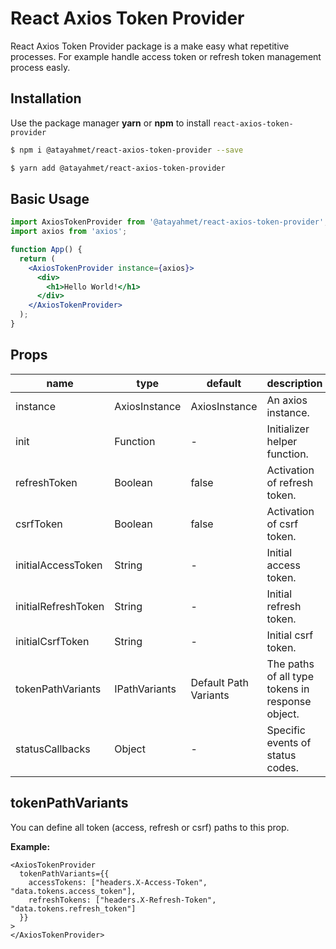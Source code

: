 # React Axios Token Provider

React Axios Token Provider package is a make easy what repetitive processes. For example handle access token or refresh token management process easly.

## Installation

Use the package manager **yarn** or **npm** to install `react-axios-token-provider`

```sh
$ npm i @atayahmet/react-axios-token-provider --save
```

```sh
$ yarn add @atayahmet/react-axios-token-provider
```


## Basic Usage

```jsx
import AxiosTokenProvider from '@atayahmet/react-axios-token-provider';
import axios from 'axios';

function App() {
  return (
    <AxiosTokenProvider instance={axios}>
      <div>
        <h1>Hello World!</h1>
      </div>
    </AxiosTokenProvider>
  );
}
```

## Props

| name               | type          | default               | description                     |
|--------------------|---------------|-----------------------|---------------------------------|
| instance           | AxiosInstance | AxiosInstance         | An axios instance.              |
| init               | Function      | -                     | Initializer helper function.    |
| refreshToken       | Boolean       | false                 | Activation of refresh token.    |
| csrfToken          | Boolean       | false                 | Activation of csrf token.       |
| initialAccessToken | String        | -                     | Initial access token.           |
| initialRefreshToken| String        | -                     | Initial refresh token.          |
| initialCsrfToken   | String        | -                     | Initial csrf token.             |
| tokenPathVariants  | IPathVariants | Default Path Variants | The paths of all type tokens in response object.|
| statusCallbacks    | Object        | -                     |Specific events of status codes. |

## tokenPathVariants

You can define all token (access, refresh or csrf) paths to this prop.

**Example:**

```tsx
<AxiosTokenProvider
  tokenPathVariants={{
    accessTokens: ["headers.X-Access-Token", "data.tokens.access_token"],
    refreshTokens: ["headers.X-Refresh-Token", "data.tokens.refresh_token"]
  }}  
>
</AxiosTokenProvider>
```


